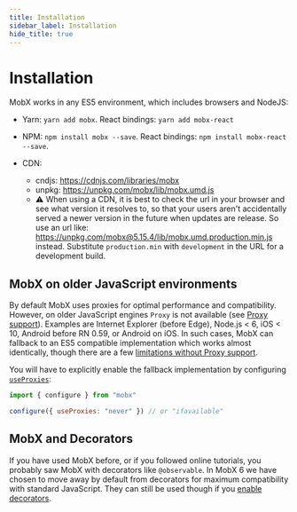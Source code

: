 ```yaml
---
title: Installation
sidebar_label: Installation
hide_title: true
---
```


<script async type="text/javascript" src="//cdn.carbonads.com/carbon.js?serve=CEBD4KQ7&placement=mobxjsorg" id="_carbonads_js"></script>

# Installation

MobX works in any ES5 environment, which includes browsers and NodeJS:

-   Yarn: `yarn add mobx`. React bindings: `yarn add mobx-react`

-   NPM: `npm install mobx --save`. React bindings: `npm install mobx-react --save`.

-   CDN:
    -   cndjs: https://cdnjs.com/libraries/mobx
    -   unpkg: https://unpkg.com/mobx/lib/mobx.umd.js
    -   ⚠️ When using a CDN, it is best to check the url in your browser and see what version it resolves to, so that your users aren't accidentally served a newer version in the future when updates are release. So use an url like: https://unpkg.com/mobx@5.15.4/lib/mobx.umd.production.min.js instead. Substitute `production.min` with `development` in the URL for a development build.

## MobX on older JavaScript environments

By default MobX uses proxies for optimal performance and compatibility. However, on older JavaScript engines `Proxy` is not available (see [Proxy support](https://kangax.github.io/compat-table/es6/#test-Proxy)). Examples are Internet Explorer (before Edge), Node.js < 6, iOS < 10, Android before RN 0.59, or Android on iOS. In such cases, MobX can fallback to an ES5 compatible implementation which works almost identically, though there are a few [limitations without Proxy support](../refguide/configure.md#limitations-without-proxy-support).

You will have to explicitly enable the fallback implementation by configuring [`useProxies`](../refguide/configure#useproxies):

```javascript
import { configure } from "mobx"

configure({ useProxies: "never" }) // or "ifavailable"
```

## MobX and Decorators

If you have used MobX before, or if you followed online tutorials, you probably saw MobX with decorators like `@observable`.
In MobX 6 we have chosen to move away by default from decorators for maximum compatibility with standard JavaScript.
They can still be used though if you [enable decorators](../best/decorators.md).
